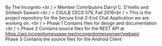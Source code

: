 
By The Incognito <br / >
Member Contributors Darryl C. D’mello and Smitesh Sawant <br / >
CSULB CECS 579, Fall 2016<br / >
This is the project repository for the Secure End-2-End Chat Application we are working on.
<br / >
Phase 1 Contains files for design and documentation <br / >
Phase 2 Contains source files for the REST API at https://api.incognitomessage.me/incongnitomessenger/webapi/ <br />
Phase 3 Contains the source files for the Android Client <br />